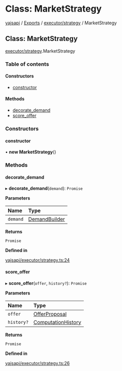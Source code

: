 # Class: MarketStrategy

[yajsapi](../yajsapi.md) / [Exports](../modules/) / [executor/strategy](../modules/executor_strategy.md) / MarketStrategy

## Class: MarketStrategy

[executor/strategy](../modules/executor_strategy.md).MarketStrategy

### Table of contents

#### Constructors

* [constructor](executor_strategy.marketstrategy.md#constructor)

#### Methods

* [decorate\_demand](executor_strategy.marketstrategy.md#decorate_demand)
* [score\_offer](executor_strategy.marketstrategy.md#score_offer)

### Constructors

#### constructor

• **new MarketStrategy**\(\)

### Methods

#### decorate\_demand

▸ **decorate\_demand**\(`demand`\): `Promise`

**Parameters**

| Name | Type |
| :--- | :--- |
| `demand` | [DemandBuilder](props_builder.demandbuilder.md) |

**Returns**

`Promise`

**Defined in**

[yajsapi/executor/strategy.ts:24](https://github.com/golemfactory/yajsapi/blob/8f42a91/yajsapi/executor/strategy.ts#L24)

#### score\_offer

▸ **score\_offer**\(`offer`, `history?`\): `Promise`

**Parameters**

| Name | Type |
| :--- | :--- |
| `offer` | [OfferProposal](rest_market.offerproposal.md) |
| `history?` | [ComputationHistory](../interfaces/executor_strategy.computationhistory.md) |

**Returns**

`Promise`

**Defined in**

[yajsapi/executor/strategy.ts:26](https://github.com/golemfactory/yajsapi/blob/8f42a91/yajsapi/executor/strategy.ts#L26)

